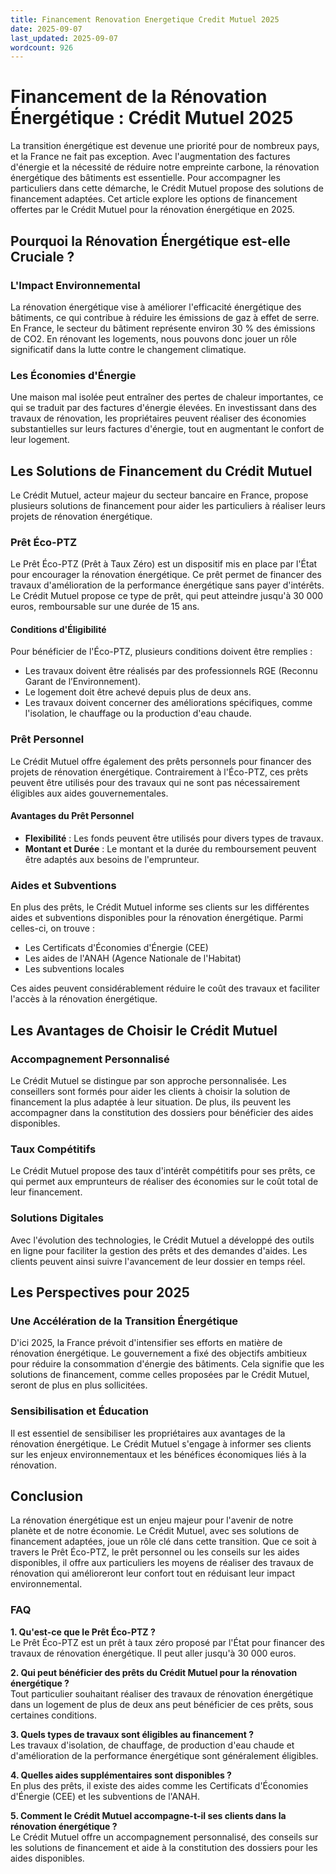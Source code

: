 ```yaml
---
title: Financement Renovation Energetique Credit Mutuel 2025
date: 2025-09-07
last_updated: 2025-09-07
wordcount: 926
---
```


# Financement de la Rénovation Énergétique : Crédit Mutuel 2025

La transition énergétique est devenue une priorité pour de nombreux pays, et la France ne fait pas exception. Avec l'augmentation des factures d'énergie et la nécessité de réduire notre empreinte carbone, la rénovation énergétique des bâtiments est essentielle. Pour accompagner les particuliers dans cette démarche, le Crédit Mutuel propose des solutions de financement adaptées. Cet article explore les options de financement offertes par le Crédit Mutuel pour la rénovation énergétique en 2025.

## Pourquoi la Rénovation Énergétique est-elle Cruciale ?

### L'Impact Environnemental

La rénovation énergétique vise à améliorer l'efficacité énergétique des bâtiments, ce qui contribue à réduire les émissions de gaz à effet de serre. En France, le secteur du bâtiment représente environ 30 % des émissions de CO2. En rénovant les logements, nous pouvons donc jouer un rôle significatif dans la lutte contre le changement climatique.

### Les Économies d'Énergie

Une maison mal isolée peut entraîner des pertes de chaleur importantes, ce qui se traduit par des factures d'énergie élevées. En investissant dans des travaux de rénovation, les propriétaires peuvent réaliser des économies substantielles sur leurs factures d'énergie, tout en augmentant le confort de leur logement.

## Les Solutions de Financement du Crédit Mutuel

Le Crédit Mutuel, acteur majeur du secteur bancaire en France, propose plusieurs solutions de financement pour aider les particuliers à réaliser leurs projets de rénovation énergétique.

### Prêt Éco-PTZ

Le Prêt Éco-PTZ (Prêt à Taux Zéro) est un dispositif mis en place par l'État pour encourager la rénovation énergétique. Ce prêt permet de financer des travaux d'amélioration de la performance énergétique sans payer d'intérêts. Le Crédit Mutuel propose ce type de prêt, qui peut atteindre jusqu'à 30 000 euros, remboursable sur une durée de 15 ans.

#### Conditions d'Éligibilité

Pour bénéficier de l'Éco-PTZ, plusieurs conditions doivent être remplies :
- Les travaux doivent être réalisés par des professionnels RGE (Reconnu Garant de l’Environnement).
- Le logement doit être achevé depuis plus de deux ans.
- Les travaux doivent concerner des améliorations spécifiques, comme l'isolation, le chauffage ou la production d'eau chaude.

### Prêt Personnel

Le Crédit Mutuel offre également des prêts personnels pour financer des projets de rénovation énergétique. Contrairement à l'Éco-PTZ, ces prêts peuvent être utilisés pour des travaux qui ne sont pas nécessairement éligibles aux aides gouvernementales.

#### Avantages du Prêt Personnel

- **Flexibilité** : Les fonds peuvent être utilisés pour divers types de travaux.
- **Montant et Durée** : Le montant et la durée du remboursement peuvent être adaptés aux besoins de l'emprunteur.

### Aides et Subventions

En plus des prêts, le Crédit Mutuel informe ses clients sur les différentes aides et subventions disponibles pour la rénovation énergétique. Parmi celles-ci, on trouve :
- Les Certificats d'Économies d'Énergie (CEE)
- Les aides de l'ANAH (Agence Nationale de l'Habitat)
- Les subventions locales

Ces aides peuvent considérablement réduire le coût des travaux et faciliter l'accès à la rénovation énergétique.

## Les Avantages de Choisir le Crédit Mutuel

### Accompagnement Personnalisé

Le Crédit Mutuel se distingue par son approche personnalisée. Les conseillers sont formés pour aider les clients à choisir la solution de financement la plus adaptée à leur situation. De plus, ils peuvent les accompagner dans la constitution des dossiers pour bénéficier des aides disponibles.

### Taux Compétitifs

Le Crédit Mutuel propose des taux d'intérêt compétitifs pour ses prêts, ce qui permet aux emprunteurs de réaliser des économies sur le coût total de leur financement.

### Solutions Digitales

Avec l'évolution des technologies, le Crédit Mutuel a développé des outils en ligne pour faciliter la gestion des prêts et des demandes d'aides. Les clients peuvent ainsi suivre l'avancement de leur dossier en temps réel.

## Les Perspectives pour 2025

### Une Accélération de la Transition Énergétique

D'ici 2025, la France prévoit d'intensifier ses efforts en matière de rénovation énergétique. Le gouvernement a fixé des objectifs ambitieux pour réduire la consommation d'énergie des bâtiments. Cela signifie que les solutions de financement, comme celles proposées par le Crédit Mutuel, seront de plus en plus sollicitées.

### Sensibilisation et Éducation

Il est essentiel de sensibiliser les propriétaires aux avantages de la rénovation énergétique. Le Crédit Mutuel s'engage à informer ses clients sur les enjeux environnementaux et les bénéfices économiques liés à la rénovation.

## Conclusion

La rénovation énergétique est un enjeu majeur pour l'avenir de notre planète et de notre économie. Le Crédit Mutuel, avec ses solutions de financement adaptées, joue un rôle clé dans cette transition. Que ce soit à travers le Prêt Éco-PTZ, le prêt personnel ou les conseils sur les aides disponibles, il offre aux particuliers les moyens de réaliser des travaux de rénovation qui amélioreront leur confort tout en réduisant leur impact environnemental.

### FAQ

**1. Qu'est-ce que le Prêt Éco-PTZ ?**  
Le Prêt Éco-PTZ est un prêt à taux zéro proposé par l'État pour financer des travaux de rénovation énergétique. Il peut aller jusqu'à 30 000 euros.

**2. Qui peut bénéficier des prêts du Crédit Mutuel pour la rénovation énergétique ?**  
Tout particulier souhaitant réaliser des travaux de rénovation énergétique dans un logement de plus de deux ans peut bénéficier de ces prêts, sous certaines conditions.

**3. Quels types de travaux sont éligibles au financement ?**  
Les travaux d'isolation, de chauffage, de production d'eau chaude et d'amélioration de la performance énergétique sont généralement éligibles.

**4. Quelles aides supplémentaires sont disponibles ?**  
En plus des prêts, il existe des aides comme les Certificats d'Économies d'Énergie (CEE) et les subventions de l'ANAH.

**5. Comment le Crédit Mutuel accompagne-t-il ses clients dans la rénovation énergétique ?**  
Le Crédit Mutuel offre un accompagnement personnalisé, des conseils sur les solutions de financement et aide à la constitution des dossiers pour les aides disponibles.